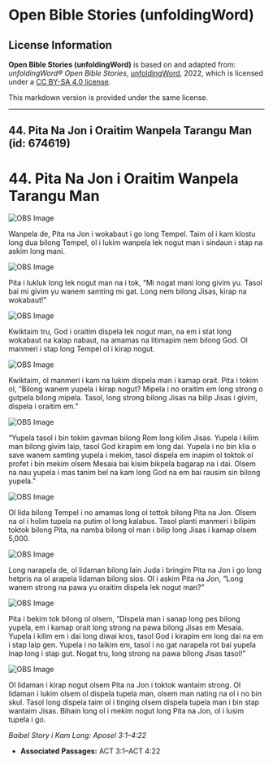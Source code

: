 # Open Bible Stories (unfoldingWord)

## License Information

**Open Bible Stories (unfoldingWord)** is based on and adapted from: _unfoldingWord® Open Bible Stories_, [unfoldingWord](https://unfoldingword.org/utw), 2022, which is licensed under a [CC BY-SA 4.0 license](https://creativecommons.org/licenses/by-sa/4.0/legalcode.en).

This markdown version is provided under the same license.



--------------------------------

## 44. Pita Na Jon i Oraitim Wanpela Tarangu Man (id: 674619)

44\. Pita Na Jon i Oraitim Wanpela Tarangu Man
==============================================

![OBS Image](https://cdn.door43.org/obs/jpg/360px/obs-en-44-01.jpg)

Wanpela de, Pita na Jon i wokabaut i go long Tempel. Taim ol i kam klostu long dua bilong Tempel, ol i lukim wanpela lek nogut man i sindaun i stap na askim long mani.

![OBS Image](https://cdn.door43.org/obs/jpg/360px/obs-en-44-02.jpg)

Pita i lukluk long lek nogut man na i tok, “Mi nogat mani long givim yu. Tasol bai mi givim yu wanem samting mi gat. Long nem bilong Jisas, kirap na wokabaut!”

![OBS Image](https://cdn.door43.org/obs/jpg/360px/obs-en-44-03.jpg)

Kwiktaim tru, God i oraitim dispela lek nogut man, na em i stat long wokabaut na kalap nabaut, na amamas na litimapim nem bilong God. Ol manmeri i stap long Tempel ol i kirap nogut.

![OBS Image](https://cdn.door43.org/obs/jpg/360px/obs-en-44-04.jpg)

Kwiktaim, ol manmeri i kam na lukim dispela man i kamap orait. Pita i tokim ol, “Bilong wanem yupela i kirap nogut? Mipela i no oraitim em long strong o gutpela bilong mipela. Tasol, long strong bilong Jisas na bilip Jisas i givim, dispela i oraitim em.”

![OBS Image](https://cdn.door43.org/obs/jpg/360px/obs-en-44-05.jpg)

“Yupela tasol i bin tokim gavman bilong Rom long kilim Jisas. Yupela i kilim man bilong givim laip, tasol God kirapim em long dai. Yupela i no bin klia o save wanem samting yupela i mekim, tasol dispela em inapim ol toktok ol profet i bin mekim olsem Mesaia bai kisim bikpela bagarap na i dai. Olsem na nau yupela i mas tanim bel na kam long God na em bai rausim sin bilong yupela.”

![OBS Image](https://cdn.door43.org/obs/jpg/360px/obs-en-44-06.jpg)

Ol lida bilong Tempel i no amamas long ol tottok bilong Pita na Jon. Olsem na ol i holim tupela na putim ol long kalabus. Tasol planti manmeri i bilipim toktok bilong Pita, na namba bilong ol man i bilip long Jisas i kamap olsem 5,000\.

![OBS Image](https://cdn.door43.org/obs/jpg/360px/obs-en-44-07.jpg)

Long narapela de, ol lidaman bilong lain Juda i bringim Pita na Jon i go long hetpris na ol arapela lidaman bilong sios. Ol i askim Pita na Jon, “Long wanem strong na pawa yu oraitim dispela lek nogut man?”

![OBS Image](https://cdn.door43.org/obs/jpg/360px/obs-en-44-08.jpg)

Pita i bekim tok bilong ol olsem, “Dispela man i sanap long pes bilong yupela, em i kamap orait long strong na pawa bilong Jisas em Mesaia. Yupela i kilim em i dai long diwai kros, tasol God i kirapim em long dai na em i stap laip gen. Yupela i no laikim em, tasol i no gat narapela rot bai yupela inap long i stap gut. Nogat tru, long strong na pawa bilong Jisas tasol!”

![OBS Image](https://cdn.door43.org/obs/jpg/360px/obs-en-44-09.jpg)

Ol lidaman i kirap nogut olsem Pita na Jon i toktok wantaim strong. Ol lidaman i lukim olsem ol dispela tupela man, olsem man nating na ol i no bin skul. Tasol long dispela taim ol i tinging olsem dispela tupela man i bin stap wantaim Jisas. Bihain long ol i mekim nogut long Pita na Jon, ol i lusim tupela i go.

*Baibel Story i Kam Long: Aposel 3:1–4:22*

* **Associated Passages:** ACT 3:1–ACT 4:22

